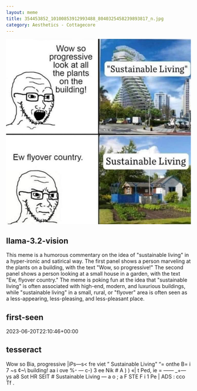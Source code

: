 ```yaml
---
layout: meme
title: 354453852_10100853912993488_8040325458239893817_n.jpg
category: Aesthetics - Cottagecore
---
```


<div markdown="0"><a href="354453852_10100853912993488_8040325458239893817_n.jpg"><img class="photo" src="354453852_10100853912993488_8040325458239893817_n.jpg" /></a>

<h2>llama-3.2-vision</h2>
<p title="Llama-3.2-11B is a really good model that probably gets the visual details right but doesn't understand literary or media references, and often fails to accurately represent the physical arrangement of objects and the implied relationships between the objects.">This meme is a humorous commentary on the idea of &quot;sustainable living&quot; in a hyper-ironic and satirical way. The first panel shows a person marveling at the plants on a building, with the text &quot;Wow, so progressive!&quot; The second panel shows a person looking at a small house in a garden, with the text &quot;Ew, flyover country.&quot; The meme is poking fun at the idea that &quot;sustainable living&quot; is often associated with high-end, modern, and luxurious buildings, while &quot;sustainable living&quot; in a small, rural, or &quot;flyover&quot; area is often seen as a less-appearing, less-pleasing, and less-pleasant place.</p>

<h2>first-seen</h2>
<p title="Because Git doesn't preserve file modification times, this metadata file contains the file's modification time when it was added to the library.">2023-06-20T22:10:46+00:00</p>

<h2>tesseract</h2>
<p title="Tesseract is often terrible and just gives a lot of nonsense characters, but it used to be the state of the art, and usually it is better at correctly representing text than llama-3.2-vision-11b.">Wow so Bia, progressive |iPs—s&lt; fre viet ” Sustainable Living&quot; “= onthe B= i 7 ~s ¢~\ building! aa i ove %- — c-) 3 ee Nik # A ) ) «| t Ped, ie = —— _+— ys a8 Sot HR SEIT # Sustainable Living — a o ; a F STE F i 1 Pe | ADS : cco Tf .</p>

</div>

